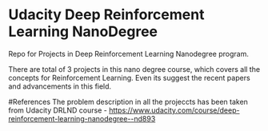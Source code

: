 # Udacity Deep Reinforcement Learning NanoDegree
Repo for Projects in Deep Reinforcement Learning Nanodegree program.

There are total of 3 projects in this nano degree course, which covers all the concepts for Reinforcement Learning. Even its suggest the recent papers and advancements in this field. 



#References
The problem description in all the projeccts has been taken from Udacity DRLND course - https://www.udacity.com/course/deep-reinforcement-learning-nanodegree--nd893
